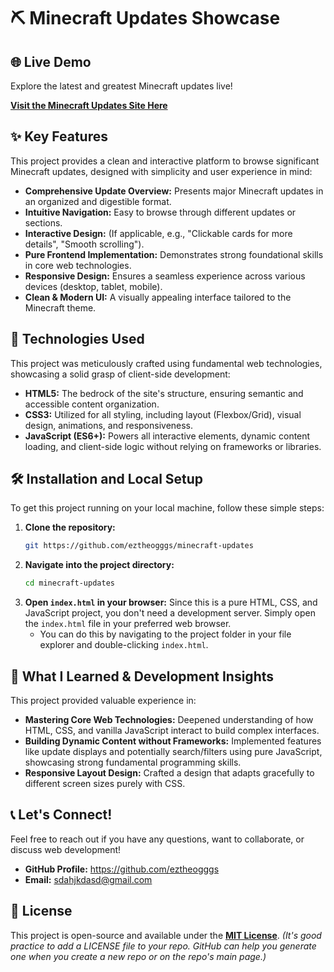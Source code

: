 # ⛏️ Minecraft Updates Showcase

## 🌐 Live Demo

Explore the latest and greatest Minecraft updates live!

**[Visit the Minecraft Updates Site Here](https://minecraft-updates.vercel.app)**

## ✨ Key Features

This project provides a clean and interactive platform to browse significant Minecraft updates, designed with simplicity and user experience in mind:

* **Comprehensive Update Overview:** Presents major Minecraft updates in an organized and digestible format.
* **Intuitive Navigation:** Easy to browse through different updates or sections.
* **Interactive Design:** (If applicable, e.g., "Clickable cards for more details", "Smooth scrolling").
* **Pure Frontend Implementation:** Demonstrates strong foundational skills in core web technologies.
* **Responsive Design:** Ensures a seamless experience across various devices (desktop, tablet, mobile).
* **Clean & Modern UI:** A visually appealing interface tailored to the Minecraft theme.

## 🚀 Technologies Used

This project was meticulously crafted using fundamental web technologies, showcasing a solid grasp of client-side development:

* **HTML5:** The bedrock of the site's structure, ensuring semantic and accessible content organization.
* **CSS3:** Utilized for all styling, including layout (Flexbox/Grid), visual design, animations, and responsiveness.
* **JavaScript (ES6+):** Powers all interactive elements, dynamic content loading, and client-side logic without relying on frameworks or libraries.

## 🛠️ Installation and Local Setup

To get this project running on your local machine, follow these simple steps:

1.  **Clone the repository:**
    ```bash
    git https://github.com/eztheogggs/minecraft-updates
    ```
2.  **Navigate into the project directory:**
    ```bash
    cd minecraft-updates
    ```
3.  **Open `index.html` in your browser:**
    Since this is a pure HTML, CSS, and JavaScript project, you don't need a development server. Simply open the `index.html` file in your preferred web browser.
    * You can do this by navigating to the project folder in your file explorer and double-clicking `index.html`.

## 🧠 What I Learned & Development Insights

This project provided valuable experience in:

* **Mastering Core Web Technologies:** Deepened understanding of how HTML, CSS, and vanilla JavaScript interact to build complex interfaces.
* **Building Dynamic Content without Frameworks:** Implemented features like update displays and potentially search/filters using pure JavaScript, showcasing strong fundamental programming skills.
* **Responsive Layout Design:** Crafted a design that adapts gracefully to different screen sizes purely with CSS.

## 📞 Let's Connect!

Feel free to reach out if you have any questions, want to collaborate, or discuss web development!

* **GitHub Profile:** https://github.com/eztheogggs
* **Email:** sdahjkdasd@gmail.com

## 📜 License

This project is open-source and available under the **[MIT License](LICENSE)**.
*(It's good practice to add a LICENSE file to your repo. GitHub can help you generate one when you create a new repo or on the repo's main page.)*
